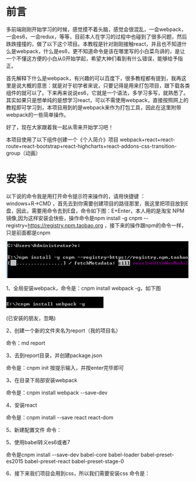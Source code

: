 # 前言
   多前端刚刚开始学习的时候，感觉摸不着头脑，感觉会很混乱，一会webpack，一会es6，一会redux，等等，目前本人在学习的过程中也碰到了很多问题，然后跌跌撞撞的，做了以下这个项目。本教程是针对刚刚接触react，并且也不知道什么是webpack，什么是es6，更不知道命令是该在哪里写的小白菜鸟讲的，是让一个不懂这方便的小白从0开始学起，希望大神们看到有什么错误，能够给予指正。

   首先解释下什么是webpack，有兴趣的可以百度下，很多教程都有提到，我再这里是说大概的意思：就是对于初学者来说，只要记得是用来打包项目，跟下载各类组件的就可以了。下来再来说说es6，它就是一个语法，多学习多写，就熟悉了。其实如果只是想单纯的是想学习react，可以不需使用webpack，直接按照网上的教程即可学习到，本项目用到的是webpack来作为打包工具，因此在这里附带webpack的一些简单操作。

好了，现在大家跟着我一起从零来开始学习吧！

本项目使用了以下组件创建一个《个人简介》项目
webpack+react+react-route+react-bootstrap+react-highcharts+react-addons-css-transition-group（动画）

# 安装
以下说的命令我是用打开命令提示符来操作的，请用快捷键 ： windows+R→CMD ，首先去到你需要创建项目的路径那里，我这里把项目放到E盘，因此，需要用命令去到E盘，命令如下图：E+Enter，本人用的是淘宝 NPM 镜像,因为这样安装会快些，操作命令是npm install -g cnpm --registry=https://registry.npm.taobao.org  ，接下来的操作跟npm的命令一样，只是前面都是cnpm

![image](https://raw.githubusercontent.com/daisem/myReport/master/screenshots/2.png)


1、全局安装webpack，命令是：cnpm install webpack -g，如下图

![image](https://raw.githubusercontent.com/daisem/myReport/master/screenshots/3.png)

(已安装的朋友，忽略)

2、创建一个新的文件夹名为report（我的项目名）

命令：md report

3、去到report目录，并创建package.json

命令是：cnpm init 按提示输入，并按enter完毕即可

3、在目录下局部安装webpack

命令是：cnpm install webpack --save-dev

4、安装react

命令是：cnpm install  --save react react-dom

5、新建配置文件
命令：


5、使用babel转义es6或者7

命令是cnpm install --save-dev babel-core babel-loader babel-preset-es2015 babel-preset-react babel-preset-stage-0

6、接下来我们项目会用到css，所以我们需要安装css
命令是：






